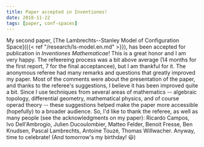 ```yaml
---
title: Paper accepted in Inventiones!
date: 2018-11-22
tags: [paper, conf-spaces]
---
```


My second paper, [The Lambrechts--Stanley Model of Configuration Space]({{< ref "/research/ls-model.en.md" >}}), has been accepted for publication in *Inventiones Mathematicae*!
This is a great honor and I am very happy.
The refeereing process was a bit above average (14 months for the first report, 7 for the final acceptancee), but I am thankful for it.
The anonymous referee had many remarks and questions that greatly improved my paper.
Most of the comments were about the presentation of the paper, and thanks to the referee's suggestions, I believe it has been improved quite a bit.
Since I use techniques from several areas of mathematics -- algebraic topology, differential geometry, mathematical physics, and of course operad theory -- these suggestions helped make the paper more accessible (hopefully) to a broader audience.
So, I'd like to thank the referee, as well as many people (see the acknowledgments on my paper): Ricardo Campos, Ivo Dell'Ambrogio, Julien Ducoulombier, Matteo Felder, Benoit Fresse, Ben Knudsen, Pascal Lambrechts, Antoine Touzé, Thomas Willwacher.
Anyway, time to celebrate! 
(And tomorrow's my birthday! 😃)
<!--more-->
